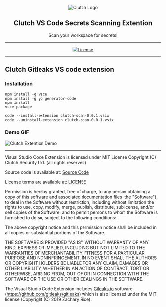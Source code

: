 <p align="center">
  <img alt="Clutch Logo" src="https://github.com/user-attachments/assets/f80db7ba-29fc-4061-bfca-53df4b65b7cf" />
  <h2 align="center">Clutch VS Code Secrets Scanning Extention</h2>
  <p align="center">Scan your workspace for secrets!</p>
</p>

---

<div align="center">

[![License](https://img.shields.io/badge/license-MIT-brightgreen)](/LICENSE)

</div>

---
## Clutch Gitleaks VS code extension

### Installation

```
npm install -g vsce
npm install -g yo generator-code
npm install
vsce package
```

```
code --install-extension clutch-scan-0.0.1.vsix
code --uninstall-extension clutch-scan-0.0.1.vsix
```

### Demo GIF

![Clutch Extention Demo](https://github.com/user-attachments/assets/19e502b2-c1d6-4f06-bc08-d187a38db82a)

---

Visual Studio Code Extension is licensed under MIT License
Copyright (C) Clutch Security Ltd. (all rights reserved)

Source code is available at: [Source Code](/src)

License terms are available at: [LICENSE](/LICENSE)

Permission is hereby granted, free of charge, to any person obtaining a copy of this software and associated documentation files (the "Software"), to deal in the Software without restriction, including without limitation the rights to use, copy, modify, merge, publish, distribute, sublicense, and/or sell copies of the Software, and to permit persons to whom the Software is furnished to do so, subject to the following conditions:

The above copyright notice and this permission notice shall be included in all copies or substantial portions of the Software.

THE SOFTWARE IS PROVIDED "AS IS", WITHOUT WARRANTY OF ANY KIND, EXPRESS OR IMPLIED, INCLUDING BUT NOT LIMITED TO THE WARRANTIES OF MERCHANTABILITY, FITNESS FOR A PARTICULAR PURPOSE AND NONINFRINGEMENT. IN NO EVENT SHALL THE AUTHORS OR COPYRIGHT HOLDERS BE LIABLE FOR ANY CLAIM, DAMAGES OR OTHER LIABILITY, WHETHER IN AN ACTION OF CONTRACT, TORT OR OTHERWISE, ARISING FROM, OUT OF OR IN CONNECTION WITH THE SOFTWARE OR THE USE OR OTHER DEALINGS IN THE SOFTWARE.

The Visual Studio Code Extension includes [Gileaks.io](https://Gileaks.io) software (https://github.com/gitleaks/gitleaks) which is also licensed under the MIT license (Copyright (C) 2019 Zachary Rice).
